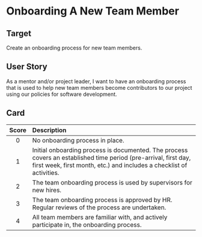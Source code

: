 [_metadata_:tags]:- "ecp-psip-ptc"
# Onboarding A New Team Member

## Target

Create an onboarding process for new team members.

## User Story

As a mentor and/or project leader, I want to have an onboarding process that is used to help new team members 
become contributors to our project using our policies for software development.

## Card

| Score         | Description |
| :-------------: | :------------- |
| 0 | No onboarding process in place. |
| 1 | Initial onboarding process is documented. The process covers an established time period (pre-arrival, first day, first week, first month, etc.) and includes a checklist of activities. |
| 2 | The team onboarding process is used by supervisors for new hires.|
| 3 | The team onboarding process is approved by HR. Regular reviews of the process are undertaken.|
| 4 | All team members are familiar with, and actively participate in, the onboarding process.|
